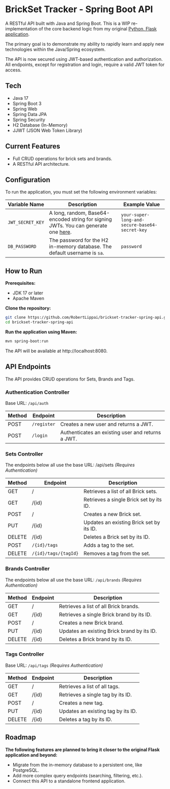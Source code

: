 # BrickSet Tracker - Spring Boot API

A RESTful API built with Java and Spring Boot. This is a WIP re-implementation of the core backend logic from my original [Python, Flask application](https://github.com/RobertLippai/brickset_tracker).

The primary goal is to demonstrate my ability to rapidly learn and apply new technologies within the Java/Spring ecosystem.

The API is now secured using JWT-based authentication and authorization. All endpoints, except for registration and login, require a valid JWT token for access.

## Tech
- Java 17
- Spring Boot 3
- Spring Web
- Spring Data JPA
- Spring Security
- H2 Database (In-Memory)
- JJWT (JSON Web Token Library)

## Current Features
- Full CRUD operations for brick sets and brands.
- A RESTful API architecture.

## Configuration
To run the application, you must set the following environment variables:

| Variable Name    | Description                                                                                             | Example Value                                |
| ---------------- | ------------------------------------------------------------------------------------------------------- | -------------------------------------------- |
| `JWT_SECRET_KEY` | A long, random, Base64-encoded string for signing JWTs. You can generate one [here](https://www.devglan.com/online-tools/hmac-sha256-online). | `your-super-long-and-secure-base64-secret-key` |
| `DB_PASSWORD`    | The password for the H2 in-memory database. The default username is `sa`.                                 | `password`                                   |
    
## How to Run
**Prerequisites:**
- JDK 17 or later
- Apache Maven

**Clone the repository:**
```bash
git clone https://github.com/RobertLippai/brickset-tracker-spring-api.git
cd brickset-tracker-spring-api
```

**Run the application using Maven:**
```bash
mvn spring-boot:run
```

The API will be available at http://localhost:8080.

## API Endpoints
The API provides CRUD operations for Sets, Brands and Tags.

### Authentication Controller
Base URL: `/api/auth`

| Method | Endpoint    | Description                                     |
|--------|-------------|-------------------------------------------------|
| POST   | `/register` | Creates a new user and returns a JWT.      |
| POST   | `/login`    | Authenticates an existing user and returns a JWT. |

### Sets Controller
The endpoints below all use the base URL: /api/sets
_(Requires Authentication)_

| Method | Endpoint | Description                              |
|--------|----------|------------------------------------------|
| GET    | /        | Retrieves a list of all Brick sets.      |
| GET    | /{id}    | Retrieves a single Brick set by its ID.  |
| POST   | /        | Creates a new Brick set.                 |
| PUT    | /{id}    | Updates an existing Brick set by its ID. |
| DELETE | /{id}    | Deletes a Brick set by its ID.           |
| POST   | `/{id}/tags`      | Adds a tag to the set.                   |
| DELETE | `/{id}/tags/{tagId}` | Removes a tag from the set.              |

### Brands Controller
The endpoints below all use the base URL: `/api/brands`
_(Requires Authentication)_

| Method | Endpoint | Description                               |
|--------|----------|-------------------------------------------|
| GET    | /        | Retrieves a list of all Brick brands.     |
| GET    | /{id}    | Retrieves a single Brick brand by its ID. |
| POST   | /        | Creates a new Brick brand.                |
| PUT    | /{id}    | Updates an existing Brick brand by its ID.|
| DELETE | /{id}    | Deletes a Brick brand by its ID.          |

### Tags Controller
Base URL: `/api/tags`
_(Requires Authentication)_

| Method | Endpoint | Description                              |
|--------|----------|------------------------------------------|
| GET    | /        | Retrieves a list of all tags.            |
| GET    | /{id}    | Retrieves a single tag by its ID.        |
| POST   | /        | Creates a new tag.                       |
| PUT    | /{id}    | Updates an existing tag by its ID.       |
| DELETE | /{id}    | Deletes a tag by its ID.                 |


## Roadmap
**The following features are planned to bring it closer to the original Flask application and beyond:**
- Migrate from the in-memory database to a persistent one, like PostgreSQL.
- Add more complex query endpoints (searching, filtering, etc.).
- Connect this API to a standalone frontend application.